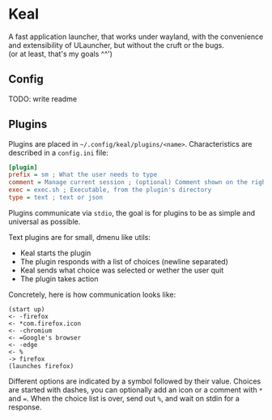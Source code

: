 # Keal

A fast application launcher, that works under wayland, with the convenience and extensibility of ULauncher, but without the cruft or the bugs.  
(or at least, that's my goals ^^')

## Config

TODO: write readme

## Plugins

Plugins are placed in `~/.config/keal/plugins/<name>`.
Characteristics are described in a `config.ini` file:
```ini
[plugin]
prefix = sm ; What the user needs to type
comment = Manage current session ; (optional) Comment shown on the right
exec = exec.sh ; Executable, from the plugin's directory
type = text ; text or json
```

Plugins communicate via `stdio`, the goal is for plugins to be as simple and universal as possible.  

Text plugins are for small, dmenu like utils:
- Keal starts the plugin
- The plugin responds with a list of choices (newline separated)
- Keal sends what choice was selected or wether the user quit
- The plugin takes action

Concretely, here is how communication looks like:
```
(start up)
<- -firefox
<- *com.firefox.icon
<- -chromium
<- =Google's browser
<- -edge
<- %
-> firefox
(launches firefox)
```

Different options are indicated by a symbol followed by their value.
Choices are started with dashes, you can optionally add an icon or a comment with `*` and `=`.
When the choice list is over, send out `%`, and wait on stdin for a response.
